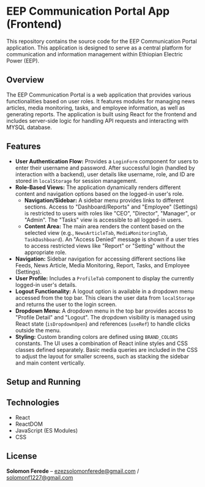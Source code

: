 # EEP Communication Portal App (Frontend)

This repository contains the source code for the EEP Communication Portal application. This application is designed to serve as a central platform for communication and information management within Ethiopian Electric Power (EEP).

## Overview

The EEP Communication Portal is a web application that provides various functionalities based on user roles. It features modules for managing news articles, media monitoring, tasks, and employee information, as well as generating reports. The application is built using React for the frontend and includes server-side logic for handling API requests and interacting with MYSQL database.

## Features


*   **User Authentication Flow:** Provides a `LoginForm` component for users to enter their username and password. After successful login (handled by interaction with a backend), user details like username, role, and ID are stored in `localStorage` for session management.
*   **Role-Based Views:** The application dynamically renders different content and navigation options based on the logged-in user's role.
    *   **Navigation/Sidebar:** A sidebar menu provides links to different sections. Access to "Dashboard/Reports" and "Employee" (Settings) is restricted to users with roles like "CEO", "Director", "Manager", or "Admin". The "Tasks" view is accessible to all logged-in users.
    *   **Content Area:** The main area renders the content based on the selected view (e.g., `NewsArticleTab`, `MediaMonitoringTab`, `TaskDashboard`). An "Access Denied" message is shown if a user tries to access restricted views like "Report" or "Setting" without the appropriate role.
*   **Navigation:** Sidebar navigation for accessing different sections like Feeds, News Article, Media Monitoring, Report, Tasks, and Employee (Settings).
*   **User Profile:** Includes a `ProfileTab` component to display the currently logged-in user's details.
*   **Logout Functionality:** A logout option is available in a dropdown menu accessed from the top bar. This clears the user data from `localStorage` and returns the user to the login screen.
*   **Dropdown Menu:** A dropdown menu in the top bar provides access to "Profile Detail" and "Logout". The dropdown visibility is managed using React state (`isDropdownOpen`) and references (`useRef`) to handle clicks outside the menu.
*   **Styling:** Custom branding colors are defined using `BRAND_COLORS` constants. The UI uses a combination of React inline styles and CSS classes defined separately. Basic media queries are included in the CSS to adjust the layout for smaller screens, such as stacking the sidebar and main content vertically.

## Setup and Running

## Technologies

*   React
*   ReactDOM
*   JavaScript (ES Modules)
*   CSS

## License

**Solomon Ferede** – [ezezsolomonferede@gmail.com](mailto:ezezsolomonferede@gmail.com) / [solomonf1227@gmail.com](mailto:solomonf1227@gmail.com)

